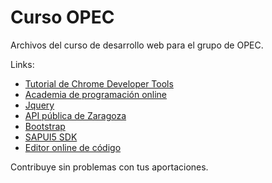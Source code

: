 # Curso OPEC

Archivos del curso de desarrollo web para el grupo de OPEC.

Links:

* [Tutorial de Chrome Developer Tools](http://falasco.org/chrome-developer-tools)
* [Academia de programación online](https://www.codeschool.com/)
* [Jquery](http://api.jquery.com/jquery.get/)
* [API pública de Zaragoza](http://www.zaragoza.es/docs-api/)
* [Bootstrap](http://getbootstrap.com/)
* [SAPUI5 SDK](https://sapui5.netweaver.ondemand.com/sdk/)
* [Editor online de código](http://jsbin.com/?html,output)

Contribuye sin problemas con tus aportaciones.
